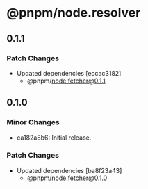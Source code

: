 # @pnpm/node.resolver

## 0.1.1

### Patch Changes

- Updated dependencies [eccac3182]
  - @pnpm/node.fetcher@0.1.1

## 0.1.0

### Minor Changes

- ca182a8b6: Initial release.

### Patch Changes

- Updated dependencies [ba8f23a43]
  - @pnpm/node.fetcher@0.1.0
